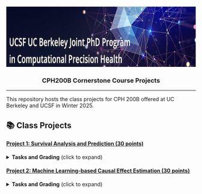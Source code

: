 <p align="center">
  <img width="840" height="160" src="assets/cphbanner.png" />
</p>
<h3 align="center">
    <b> CPH200B Cornerstone Course Projects </b>
</h3>

---------------

This repository hosts the class projects for CPH 200B offered at UC Berkeley and UCSF in Winter 2025. 

## 📚 Class Projects

#### [Project 1: Survival Analysis and Prediction (30 points)](https://bcourses.berkeley.edu/courses/1541195) 

<details>
  <summary><b>Tasks and Grading</b> (click to expand)</summary>
  &nbsp;
  <ul>
    <li>Task 1.1: Nonparametric Survival Analysis in Heart Failure [7 pts]</a></li>
    &nbsp;
    <li>Task 1.2:  Survival Prediction in Heart Failure patients using the Cox Model [7 pts]</li> 
    &nbsp;
    <li>Task 1.3: Deep Survival Prediction for Heart Transplantation [8 pts]</li> 
    &nbsp;
    <li>Task 1.4: Handling Informative Censoring via Domain Adaptation [8 pts]</li> 
  </ul>

</details> 

#### [Project 2: Machine Learning-based Causal Effect Estimation (30 points)](https://bcourses.berkeley.edu/courses/1541195) 

<details>
  <summary><b>Tasks and Grading</b> (click to expand)</summary>
  &nbsp;
  <ul>
    <li>Task 2.1: Warm-up Exercise: Hypothesis Testing & Confounding [6 pts]</a></li>
    &nbsp;
    <li>Task 2.2: ML-based Estimation of Average Treatment Effects [6 pts]</li> 
    &nbsp;
    <li>Task 2.3: Counterfactual Inference and Domain Adaptation [8 pts]</li> 
    &nbsp;
    <li>Task 2.4: NeurIPS Reviewer for a Day: Reviewing & Reproducing Recent Research on ML-Based Causal Inference [10 pts]</li> 
  </ul>

</details>
